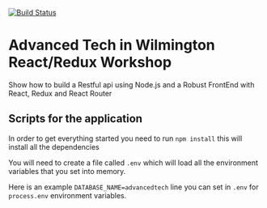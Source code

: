 [![Build Status](https://travis-ci.org/jbelmont/advanced-tech-in-wilmington-react-app.svg?branch=master)](https://travis-ci.org/jbelmont/advanced-tech-in-wilmington-react-app)


# Advanced Tech in Wilmington React/Redux Workshop
Show how to build a Restful api using Node.js and a Robust FrontEnd with React, Redux and React Router

## Scripts for the application
In order to get everything started you need to run `npm install` this will install all the dependencies

You will need to create a file called `.env` which will load all the environment variables that you set into memory.

Here is an example `DATABASE_NAME=advancedtech` line you can set in `.env` for `process.env` environment variables.
